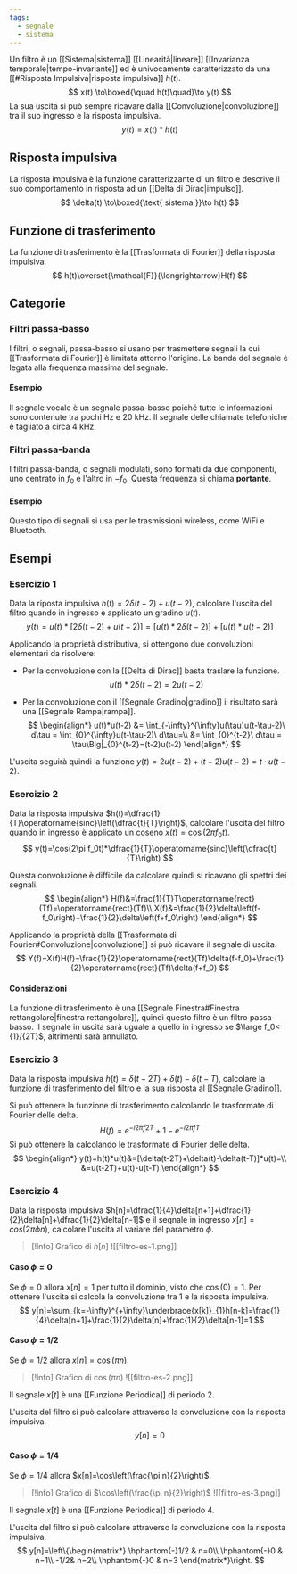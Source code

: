 ```yaml
---
tags:
  - segnale
  - sistema
---
```

Un filtro è un [[Sistema|sistema]] [[Linearità|lineare]] [[Invarianza temporale|tempo-invariante]] ed è univocamente caratterizzato da una [[#Risposta Impulsiva|risposta impulsiva]] $h(t)$.
$$
x(t) \to\boxed{\quad h(t)\quad}\to y(t)
$$
La sua uscita si può sempre ricavare dalla [[Convoluzione|convoluzione]] tra il suo ingresso e la risposta impulsiva.
$$
y(t) = x(t)*h(t)
$$
## Risposta impulsiva
 La risposta impulsiva è la funzione caratterizzante di un filtro e descrive il suo comportamento in risposta ad un [[Delta di Dirac|impulso]]. 
$$
\delta(t) \to\boxed{\text{ sistema }}\to h(t)
$$
## Funzione di trasferimento
La funzione di trasferimento è la [[Trasformata di Fourier]] della risposta impulsiva.
$$
h(t)\overset{\mathcal{F}}{\longrightarrow}H(f)
$$
## Categorie
### Filtri passa-basso
I filtri, o segnali, passa-basso si usano per trasmettere segnali la cui [[Trasformata di Fourier]] è limitata attorno l'origine. La banda del segnale è legata alla frequenza massima del segnale.
#### Esempio
Il segnale vocale è un segnale passa-basso poiché tutte le informazioni sono contenute tra pochi Hz e 20 kHz. Il segnale delle chiamate telefoniche è tagliato a circa 4 kHz.
### Filtri passa-banda
I filtri passa-banda, o segnali modulati, sono formati da due componenti, uno centrato in $f_0$ e l'altro in $-f_0$. Questa frequenza si chiama **portante**.
#### Esempio
Questo tipo di segnali si usa per le trasmissioni wireless, come WiFi e Bluetooth.
## Esempi
### Esercizio 1
Data la riposta impulsiva $h(t) = 2\delta(t-2) + u(t-2)$, calcolare l'uscita del filtro quando in ingresso è applicato un gradino $u(t)$.
$$
y(t) = u(t)*[2\delta(t-2) + u(t-2)] = [u(t)*2\delta(t-2)] + [u(t)*u(t-2)]
$$

Applicando la proprietà distributiva, si ottengono due convoluzioni elementari da risolvere:

- Per la convoluzione con la [[Delta di Dirac]] basta traslare la funzione.
$$
u(t)*2\delta(t-2) = 2u(t-2)
$$

- Per la convoluzione con il [[Segnale Gradino|gradino]] il risultato sarà una [[Segnale Rampa|rampa]].
$$
\begin{align*}
u(t)*u(t-2) &= \int_{-\infty}^{\infty}u(\tau)u(t-\tau-2)\ d\tau = \int_{0}^{\infty}u(t-\tau-2)\ d\tau=\\
&= \int_{0}^{t-2}\ d\tau = \tau\Big|_{0}^{t-2}=(t-2)u(t-2)
\end{align*}
$$

L'uscita seguirà quindi la funzione $y(t) = 2u(t-2) + (t-2)u(t-2) = t\cdot u(t-2)$.
### Esercizio 2
Data la risposta impulsiva $h(t)=\dfrac{1}{T}\operatorname{sinc}\left(\dfrac{t}{T}\right)$, calcolare l'uscita del filtro quando in ingresso è applicato un coseno $x(t)=\cos(2\pi f_0t)$.
$$
y(t)=\cos(2\pi f_0t)*\dfrac{1}{T}\operatorname{sinc}\left(\dfrac{t}{T}\right)
$$

Questa convoluzione è difficile da calcolare quindi si ricavano gli spettri dei segnali.
$$
\begin{align*}
H(f)&=\frac{1}{T}T\operatorname{rect}(Tf)=\operatorname{rect}(Tf)\\
X(f)&=\frac{1}{2}\delta\left(f-f_0\right)+\frac{1}{2}\delta\left(f+f_0\right)
\end{align*}
$$

Applicando la proprietà della [[Trasformata di Fourier#Convoluzione|convoluzione]] si può ricavare il segnale di uscita.
$$
Y(f)=X(f)H(f)=\frac{1}{2}\operatorname{rect}(Tf)\delta(f-f_0)+\frac{1}{2}\operatorname{rect}(Tf)\delta(f+f_0)
$$
#### Considerazioni
La funzione di trasferimento è una [[Segnale Finestra#Finestra rettangolare|finestra rettangolare]], quindi questo filtro è un filtro passa-basso. Il segnale in uscita sarà uguale a quello in ingresso se $\large f_0< {1}/{2T}$, altrimenti sarà annullato.
### Esercizio 3
Data la risposta impulsiva $h(t)=\delta(t-2T)+\delta(t)-\delta(t-T)$, calcolare la funzione di trasferimento del filtro e la sua risposta al [[Segnale Gradino]].

Si può ottenere la funzione di trasferimento calcolando le trasformate di Fourier delle delta.
$$
H(f)=e^{-i2\pi f2T}+1-e^{-i2\pi fT}
$$
Si può ottenere la  calcolando le trasformate di Fourier delle delta.
$$
\begin{align*}
y(t)=h(t)*u(t)&=[\delta(t-2T)+\delta(t)-\delta(t-T)]*u(t)=\\
&=u(t-2T)+u(t)-u(t-T)
\end{align*}
$$
### Esercizio 4
Data la risposta impulsiva $h[n]=\dfrac{1}{4}\delta[n+1]+\dfrac{1}{2}\delta[n]+\dfrac{1}{2}\delta[n-1]$ e il segnale in ingresso $x[n]= cos(2\pi\phi n)$, calcolare l'uscita al variare del parametro $\phi$.

>[!info] Grafico di $h[n]$
>![[filtro-es-1.png]]

#### Caso $\phi=0$
Se $\phi=0$ allora $x[n]=1$ per tutto il dominio, visto che $\cos(0)=1$. Per ottenere l'uscita si calcola la convoluzione tra $1$ e la risposta impulsiva.
$$
y[n]=\sum_{k=-\infty}^{+\infty}\underbrace{x[k]}_{1}h[n-k]=\frac{1}{4}\delta[n+1]+\frac{1}{2}\delta[n]+\frac{1}{2}\delta[n-1]=1
$$
#### Caso $\phi=1/2$
Se $\phi=1/2$ allora $x[n]=\cos\left(\pi n\right)$.

>[!info] Grafico di $\cos\left(\pi n\right)$
>![[filtro-es-2.png]]

Il segnale $x[t]$ è una [[Funzione Periodica]] di periodo $2$.

L'uscita del filtro si può calcolare attraverso la convoluzione con la risposta impulsiva.
$$
y[n]=0
$$
#### Caso $\phi=1/4$
Se $\phi=1/4$ allora $x[n]=\cos\left(\frac{\pi n}{2}\right)$.

>[!info] Grafico di $\cos\left(\frac{\pi n}{2}\right)$
>![[filtro-es-3.png]]

Il segnale $x[t]$ è una [[Funzione Periodica]] di periodo $4$.

L'uscita del filtro si può calcolare attraverso la convoluzione con la risposta impulsiva.
$$
y[n]=\left\{\begin{matrix*}
\hphantom{-}1/2 & n=0\\
\hphantom{-}0 & n=1\\
-1/2& n=2\\
\hphantom{-}0 & n=3
\end{matrix*}\right.
$$